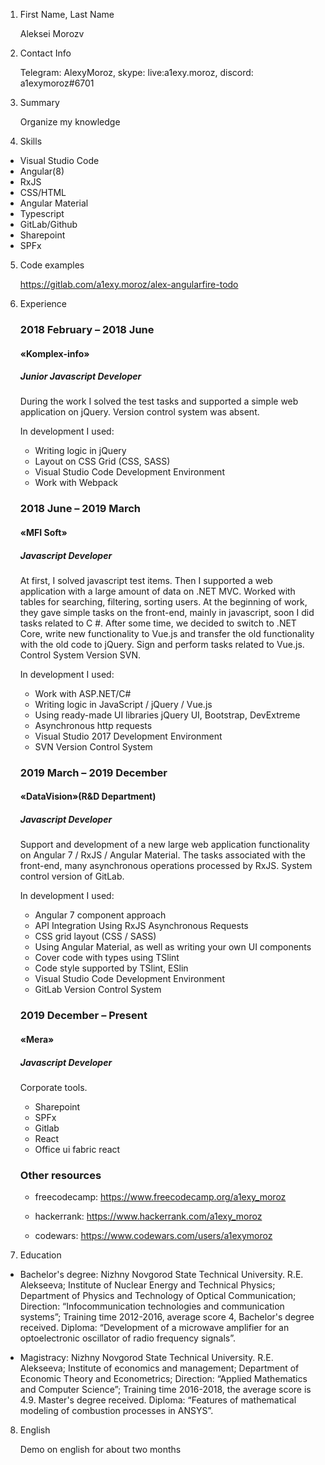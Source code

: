 1. First Name, Last Name

   Aleksei Morozv

2. Contact Info

   Telegram: AlexyMoroz, skype: live:a1exy.moroz, discord: a1exymoroz#6701

3. Summary

   Organize my knowledge
  
4. Skills

* Visual Studio Code
* Angular(8)
* RxJS
* CSS/HTML
* Angular Material
* Typescript
* GitLab/Github
* Sharepoint
* SPFx

5. Code examples

   https://gitlab.com/a1exy.moroz/alex-angularfire-todo

6. Experience 

   ### 2018 February – 2018 June
   #### «Komplex-info»
   ##### Junior Javascript Developer
   
   During the work I solved the test tasks and supported a simple web application on jQuery. Version control system was absent.
   
   In development I used:
   
   * Writing logic in jQuery
   * Layout on CSS Grid (CSS, SASS)
   * Visual Studio Code Development Environment
   * Work with Webpack
   
   ### 2018 June – 2019 March
   #### «MFI Soft»
   ##### Javascript Developer
   
   At first, I solved javascript test items. Then I supported a web application with a large amount of data on .NET MVC. Worked with tables for searching, filtering, sorting users. At the beginning of work, they gave simple tasks on the front-end, mainly in javascript, soon I did tasks related to C #. After some time, we decided to switch to .NET Core, write new functionality to Vue.js and transfer the old functionality with the old code to jQuery. Sign and perform tasks related to Vue.js. Control System Version SVN.
   
   In development I used:
   
   * Work with ASP.NET/C#
   * Writing logic in JavaScript / jQuery / Vue.js
   * Using ready-made UI libraries jQuery UI, Bootstrap, DevExtreme
   * Asynchronous http requests
   * Visual Studio 2017 Development Environment
   * SVN Version Control System
   
   ### 2019 March – 2019 December
   #### «DataVision»(R&D Department)
   ##### Javascript Developer
   
   Support and development of a new large web application functionality on Angular 7 / RxJS / Angular Material. The tasks associated with the front-end, many asynchronous operations processed by RxJS. System control version of GitLab.
   
   In development I used:
   
   * Angular 7 component approach
   * API Integration Using RxJS Asynchronous Requests
   * CSS grid layout (CSS / SASS)
   * Using Angular Material, as well as writing your own UI components
   * Cover code with types using TSlint
   * Code style supported by TSlint, ESlin
   * Visual Studio Code Development Environment
   * GitLab Version Control System
   
   ### 2019 December – Present
   #### «Mera»
   ##### Javascript Developer
   
   Corporate tools.
   
   * Sharepoint
   * SPFx
   * Gitlab
   * React
   * Office ui fabric react
   
   ### Other resources
   
   * freecodecamp: https://www.freecodecamp.org/a1exy_moroz
   
   * hackerrank: https://www.hackerrank.com/a1exy_moroz
   
   * codewars: https://www.codewars.com/users/a1exymoroz

7. Education

* Bachelor's degree:
Nizhny Novgorod State Technical University. R.E. Alekseeva; Institute of Nuclear Energy and Technical Physics; Department of Physics and Technology of Optical Communication; Direction: “Infocommunication technologies and communication systems”; Training time 2012-2016, average score 4, Bachelor's degree received.
Diploma: “Development of a microwave amplifier for an optoelectronic oscillator of radio frequency signals”.

* Magistracy:
Nizhny Novgorod State Technical University. R.E. Alekseeva; Institute of economics and management; Department of Economic Theory and Econometrics; Direction: “Applied Mathematics and Computer Science”; Training time 2016-2018, the average score is 4.9. Master's degree received.
Diploma: “Features of mathematical modeling of combustion processes in ANSYS”.

8. English

   Demo on english for about two months
